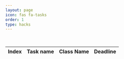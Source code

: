```yaml
---
layout: page
icon: fas fa-tasks
order: 1
type: hacks
---
```


<link rel="stylesheet" href="{{site.baseurl}}/assets/css/todo.css" />
<link rel="stylesheet" type="text/css" href="https://cdn.datatables.net/1.13.4/css/jquery.dataTables.min.css">
<script type="text/javascript" language="javascript" src="https://ajax.googleapis.com/ajax/libs/jquery/1.7.1/jquery.min.js"></script>
<script type="text/javascript" language="javascript" src="https://cdn.datatables.net/1.13.4/js/jquery.dataTables.min.js"></script>
<script src="{{site.baseurl}}/assets/js/pages/todo.js"></script>
<body onload="getNewQuote();">
<div id = "quoteDiv" class = "background">
    <p id="quote" class="quote"></p>
    <p id="author" class="author"></p>
</div>

<br>

<div class="table-wrapper background">
    <table id="TODO" class="todo-table">
        <thead>
            <th>Index</th>
            <th>Task name</th>
            <th>Class Name</th>
            <th>Deadline</th>
        </thead>
        <tbody>
        </tbody>
    </table>
</div>



<script>
    var table1 = document.getElementById("TODO").getElementsByTagName('tbody')[0];
    var indexCount = localStorage.getItem("indexCount");
    readStorage();
    let table = new DataTable('#TODO');
    table.draw();
</script>
</body>